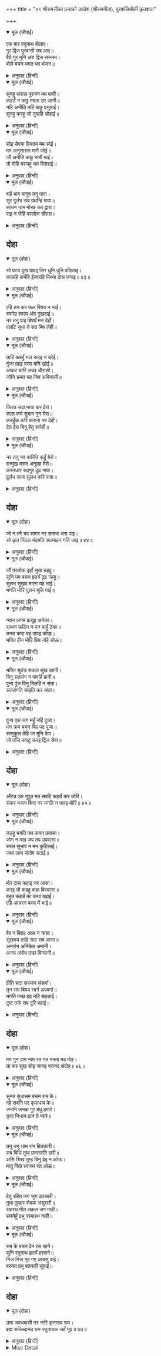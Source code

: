 +++
title = "०९ श्रीरामजीका प्रजाको उपदेश (श्रीरामगीता), पुरवासियोंकी कृतज्ञता"

+++


<details open><summary>मूल (चौपाई)</summary>

एक बार रघुनाथ बोलाए।  
गुर द्विज पुरबासी सब आए॥  
बैठे गुर मुनि अरु द्विज सज्जन।  
बोले बचन भगत भव भंजन॥
</details>

<details><summary>अनुवाद (हिन्दी)</summary>

एक बार श्रीरघुनाथजीके बुलाये हुए गुरु वसिष्ठजी, ब्राह्मण और अन्य सब नगरनिवासी सभामें आये। जब गुरु, मुनि, ब्राह्मण तथा अन्य सब सज्जन यथायोग्य बैठ गये, तब भक्तोंके जन्म-मरणको मिटानेवाले श्रीरामजी वचन बोले—॥ १॥
</details>

<details open><summary>मूल (चौपाई)</summary>

सुनहु सकल पुरजन मम बानी।  
कहउँ न कछु ममता उर आनी॥  
नहिं अनीति नहिं कछु प्रभुताई।  
सुनहु करहु जो तुम्हहि सोहाई॥
</details>

<details><summary>अनुवाद (हिन्दी)</summary>

हे समस्त नगरनिवासियो! मेरी बात सुनिये। यह बात मैं हृदयमें कुछ ममता लाकर नहीं कहता हूँ। न अनीतिकी बात कहता हूँ और न इसमें कुछ प्रभुता ही है। इसलिये (संकोच और भय छोड़कर, ध्यान देकर) मेरी बातोंको सुन लो और (फिर) यदि तुम्हें अच्छी लगे, तो उसके अनुसार करो!॥ २॥
</details>

<details open><summary>मूल (चौपाई)</summary>

सोइ सेवक प्रियतम मम सोई।  
मम अनुसासन मानै जोई॥  
जौं अनीति कछु भाषौं भाई।  
तौ मोहि बरजहु भय बिसराई॥
</details>

<details><summary>अनुवाद (हिन्दी)</summary>

वही मेरा सेवक है और वही प्रियतम है, जो मेरी आज्ञा माने। हे भाई! यदि मैं कुछ अनीतिकी बात कहूँ तो भय भुलाकर (बेखटके) मुझे रोक देना॥ ३॥
</details>

<details open><summary>मूल (चौपाई)</summary>

बड़ें भाग मानुष तनु पावा।  
सुर दुर्लभ सब ग्रंथन्हि गावा॥  
साधन धाम मोच्छ कर द्वारा।  
पाइ न जेहिं परलोक सँवारा॥
</details>

<details><summary>अनुवाद (हिन्दी)</summary>

बड़े भाग्यसे यह मनुष्यशरीर मिला है। सब ग्रन्थोंने यही कहा है कि यह शरीर देवताओंको भी दुर्लभ है (कठिनतासे मिलता है)। यह साधनका धाम और मोक्षका दरवाजा है। इसे पाकर भी जिसने परलोक न बना लिया,॥ ४॥
</details>

## दोहा


<details open><summary>मूल (दोहा)</summary>

सो परत्र दुख पावइ सिर धुनि धुनि पछिताइ।  
कालहि कर्महि ईस्वरहि मिथ्या दोस लगाइ॥ ४३॥
</details>

<details><summary>अनुवाद (हिन्दी)</summary>

वह परलोकमें दुःख पाता है, सिर पीट-पीटकर पछताता है तथा (अपना दोष न समझकर) कालपर, कर्मपर और ईश्वरपर मिथ्या दोष लगाता है॥ ४३॥
</details>

<details open><summary>मूल (चौपाई)</summary>

एहि तन कर फल बिषय न भाई।  
स्वर्गउ स्वल्प अंत दुखदाई॥  
नर तनु पाइ बिषयँ मन देहीं।  
पलटि सुधा ते सठ बिष लेहीं॥
</details>

<details><summary>अनुवाद (हिन्दी)</summary>

हे भाई! इस शरीरके प्राप्त होनेका फल विषयभोग नहीं है। (इस जगत् के भोगोंकी तो बात ही क्या) स्वर्गका भोग भी बहुत थोड़ा है और अन्तमें दुःख देनेवाला है। अतः जो लोग मनुष्यशरीर पाकर विषयोंमें मन लगा देते हैं, वे मूर्ख अमृतको बदलकर विष ले लेते हैं॥ १॥
</details>

<details open><summary>मूल (चौपाई)</summary>

ताहि कबहुँ भल कहइ न कोई।  
गुंजा ग्रहइ परस मनि खोई॥  
आकर चारि लच्छ चौरासी।  
जोनि भ्रमत यह जिव अबिनासी॥
</details>

<details><summary>अनुवाद (हिन्दी)</summary>

जो पारसमणिको खोकर बदलेमें घुँघची ले लेता है, उसको कभी कोई भला (बुद्धिमान्) नहीं कहता। यह अविनाशी जीव (अण्डज, स्वेदज, जरायुज और उद्भिज्ज) चार खानों और चौरासी लाख योनियोंमें चक्कर लगाता रहता है॥ २॥
</details>

<details open><summary>मूल (चौपाई)</summary>

फिरत सदा माया कर प्रेरा।  
काल कर्म सुभाव गुन घेरा॥  
कबहुँक करि करुना नर देही।  
देत ईस बिनु हेतु सनेही॥
</details>

<details><summary>अनुवाद (हिन्दी)</summary>

मायाकी प्रेरणासे काल, कर्म, स्वभाव और गुणसे घिरा हुआ (इनके वशमें हुआ) यह सदा भटकता रहता है। बिना ही कारण स्नेह करनेवाले ईश्वर कभी विरले ही दया करके इसे मनुष्यका शरीर देते हैं॥ ३॥
</details>

<details open><summary>मूल (चौपाई)</summary>

नर तनु भव बारिधि कहुँ बेरो।  
सन्मुख मरुत अनुग्रह मेरो॥  
करनधार सदगुर दृढ़ नावा।  
दुर्लभ साज सुलभ करि पावा॥
</details>

<details><summary>अनुवाद (हिन्दी)</summary>

यह मनुष्यका शरीर भवसागर (से तारने) के लिये बेड़ा (जहाज) है। मेरी कृपा ही अनुकूल वायु है। सद्‍गुरु इस मजबूत जहाजके कर्णधार (खेनेवाले) हैं। इस प्रकार दुर्लभ (कठिनतासे मिलनेवाले) साधन सुलभ होकर (भगवत् कृपासे सहज ही) उसे प्राप्त हो गये हैं,॥ ४॥
</details>

## दोहा


<details open><summary>मूल (दोहा)</summary>

जो न तरै भव सागर नर समाज अस पाइ।  
सो कृत निंदक मंदमति आत्माहन गति जाइ॥ ४४॥
</details>

<details><summary>अनुवाद (हिन्दी)</summary>

जो मनुष्य ऐसे साधन पाकर भी भवसागरसे न तरे, वह कृतघ्न और मन्द-बुद्धि है और आत्महत्या करनेवालेकी गतिको प्राप्त होता है॥ ४४॥
</details>

<details open><summary>मूल (चौपाई)</summary>

जौं परलोक इहाँ सुख चहहू।  
सुनि मम बचन हृदयँ दृढ़ गहहू॥  
सुलभ सुखद मारग यह भाई।  
भगति मोरि पुरान श्रुति गाई॥
</details>

<details><summary>अनुवाद (हिन्दी)</summary>

यदि परलोकमें और यहाँ दोनों जगह सुख चाहते हो, तो मेरे वचन सुनकर उन्हें हृदयमें दृढ़तासे पकड़ रखो। हे भाई! यह मेरी भक्तिका मार्ग सुलभ और सुखदायक है, पुराणों और वेदोंने इसे गाया है॥ १॥
</details>

<details open><summary>मूल (चौपाई)</summary>

ग्यान अगम प्रत्यूह अनेका।  
साधन कठिन न मन कहुँ टेका॥  
करत कष्ट बहु पावइ कोऊ।  
भक्ति हीन मोहि प्रिय नहिं सोऊ॥
</details>

<details><summary>अनुवाद (हिन्दी)</summary>

ज्ञान अगम (दुर्गम) है, (और) उसकी प्राप्तिमें अनेकों विघ्न हैं। उसका साधन कठिन है और उसमें मनके लिये कोई आधार नहीं है। बहुत कष्ट करनेपर कोई उसे पा भी लेता है, तो वह भी भक्तिरहित होनेसे मुझको प्रिय नहीं होता॥ २॥
</details>

<details open><summary>मूल (चौपाई)</summary>

भक्ति सुतंत्र सकल सुख खानी।  
बिनु सतसंग न पावहिं प्रानी॥  
पुन्य पुंज बिनु मिलहिं न संता।  
सतसंगति संसृति कर अंता॥
</details>

<details><summary>अनुवाद (हिन्दी)</summary>

भक्ति स्वतन्त्र है और सब सुखोंकी खान है। परन्तु सत्संग (संतोंके संग) के बिना प्राणी इसे नहीं पा सकते। और पुण्यसमूहके बिना संत नहीं मिलते। सत्संगति ही संसृति (जन्म-मरणके चक्र)का अन्त करती है॥ ३॥
</details>

<details open><summary>मूल (चौपाई)</summary>

पुन्य एक जग महुँ नहिं दूजा।  
मन क्रम बचन बिप्र पद पूजा॥  
सानुकूल तेहि पर मुनि देवा।  
जो तजि कपटु करइ द्विज सेवा॥
</details>

<details><summary>अनुवाद (हिन्दी)</summary>

जगत् में पुण्य एक ही है, (उसके समान) दूसरा नहीं। वह है—मन, कर्म और वचनसे ब्राह्मणोंके चरणोंकी पूजा करना। जो कपटका त्याग करके ब्राह्मणोंकी सेवा करता है, उसपर मुनि और देवता प्रसन्न रहते हैं॥ ४॥
</details>

## दोहा


<details open><summary>मूल (दोहा)</summary>

औरउ एक गुपुत मत सबहि कहउँ कर जोरि।  
संकर भजन बिना नर भगति न पावइ मोरि॥ ४५॥
</details>

<details><summary>अनुवाद (हिन्दी)</summary>

और भी एक गुप्त मत है, मैं उसे सबसे हाथ जोड़कर कहता हूँ कि शङ्करजीके भजन बिना मनुष्य मेरी भक्ति नहीं पाता॥ ४५॥
</details>

<details open><summary>मूल (चौपाई)</summary>

कहहु भगति पथ कवन प्रयासा।  
जोग न मख जप तप उपवासा॥  
सरल सुभाव न मन कुटिलाई।  
जथा लाभ संतोष सदाई॥
</details>

<details><summary>अनुवाद (हिन्दी)</summary>

कहो तो, भक्तिमार्गमें कौन-सा परिश्रम है? इसमें न योगकी आवश्यकता है, न यज्ञ, जप, तप और उपवासकी! (यहाँ इतना ही आवश्यक है कि) सरल स्वभाव हो, मनमें कुटिलता न हो और जो कुछ मिले उसीमें सदा सन्तोष रखे॥ १॥
</details>

<details open><summary>मूल (चौपाई)</summary>

मोर दास कहाइ नर आसा।  
करइ तौ कहहु कहा बिस्वासा॥  
बहुत कहउँ का कथा बढ़ाई।  
एहि आचरन बस्य मैं भाई॥
</details>

<details><summary>अनुवाद (हिन्दी)</summary>

मेरा दास कहलाकर यदि कोई मनुष्योंकी आशा करता है, तो तुम्हीं कहो, उसका क्या विश्वास है? (अर्थात् उसकी मुझपर आस्था बहुत ही निर्बल है।) बहुत बात बढ़ाकर क्या कहूँ? हे भाइयो! मैं तो इसी आचरणके वशमें हूँ॥ २॥
</details>

<details open><summary>मूल (चौपाई)</summary>

बैर न बिग्रह आस न त्रासा।  
सुखमय ताहि सदा सब आसा॥  
अनारंभ अनिकेत अमानी।  
अनघ अरोष दच्छ बिग्यानी॥
</details>

<details><summary>अनुवाद (हिन्दी)</summary>

न किसीसे वैर करे, न लड़ाई-झगड़ा करे, न आशा रखे, न भय ही करे। उसके लिये सभी दिशाएँ सदा सुखमयी हैं। जो कोई भी आरम्भ (फलकी इच्छासे कर्म) नहीं करता, जिसका कोई अपना घर नहीं है (जिसकी घरमें ममता नहीं है), जो मानहीन, पापहीन और क्रोधहीन है, जो (भक्ति करनेमें) निपुण और विज्ञानवान् है॥ ३॥
</details>

<details open><summary>मूल (चौपाई)</summary>

प्रीति सदा सज्जन संसर्गा।  
तृन सम बिषय स्वर्ग अपबर्गा॥  
भगति पच्छ हठ नहिं सठताई।  
दुष्ट तर्क सब दूरि बहाई॥
</details>

<details><summary>अनुवाद (हिन्दी)</summary>

संतजनोंके संसर्ग (सत्संग) से जिसे सदा प्रेम है, जिसके मनमें सब विषय यहाँतक कि स्वर्ग और मुक्तितक (भक्तिके सामने) तृणके समान हैं, जो भक्तिके पक्षमें हठ करता है, पर (दूसरेके मतका खण्डन करनेकी) मूर्खता नहीं करता तथा जिसने सब कुतर्कोंको दूर बहा दिया है,॥ ४॥
</details>

## दोहा


<details open><summary>मूल (दोहा)</summary>

मम गुन ग्राम नाम रत गत ममता मद मोह।  
ता कर सुख सोइ जानइ परानंद संदोह॥ ४६॥
</details>

<details><summary>अनुवाद (हिन्दी)</summary>

जो मेरे गुणसमूहोंके और मेरे नामके परायण है, एवं ममता, मद और मोहसे रहित है, उसका सुख वही जानता है, जो (परमात्मारूप) परमानन्दराशिको प्राप्त है॥ ४६॥
</details>

<details open><summary>मूल (चौपाई)</summary>

सुनत सुधासम बचन राम के।  
गहे सबनि पद कृपाधाम के॥  
जननि जनक गुर बंधु हमारे।  
कृपा निधान प्रान ते प्यारे॥
</details>

<details><summary>अनुवाद (हिन्दी)</summary>

श्रीरामचन्द्रजीके अमृतके समान वचन सुनकर सबने कृपाधामके चरण पकड़ लिये (और  कहा—) हे कृपानिधान! आप हमारे माता, पिता, गुरु, भाई सब कुछ हैं और प्राणोंसे भी अधिक प्रिय हैं॥ १॥
</details>

<details open><summary>मूल (चौपाई)</summary>

तनु धनु धाम राम हितकारी।  
सब बिधि तुम्ह प्रनतारति हारी॥  
असि सिख तुम्ह बिनु देइ न कोऊ।  
मातु पिता स्वारथ रत ओऊ॥
</details>

<details><summary>अनुवाद (हिन्दी)</summary>

और हे शरणागतके दुःख हरनेवाले रामजी! आप ही हमारे शरीर, धन, घर-द्वार और सभी प्रकारसे हित करनेवाले हैं। ऐसी शिक्षा आपके अतिरिक्त कोई नहीं दे सकता। माता-पिता (हितैषी हैं और शिक्षा भी देते हैं) परन्तु वे भी स्वार्थपरायण हैं (इसलिये ऐसी परम हितकारी शिक्षा नहीं देते)॥ २॥
</details>

<details open><summary>मूल (चौपाई)</summary>

हेतु रहित जग जुग उपकारी।  
तुम्ह तुम्हार सेवक असुरारी॥  
स्वारथ मीत सकल जग माहीं।  
सपनेहुँ प्रभु परमारथ नाहीं॥
</details>

<details><summary>अनुवाद (हिन्दी)</summary>

हे असुरोंके शत्रु! जगत् में बिना हेतुके (निःस्वार्थ) उपकार करनेवाले तो दो ही हैं—एक आप, दूसरे आपके सेवक। जगत् में (शेष) सभी स्वार्थके मित्र हैं। हे प्रभो! उनमें स्वप्नमें भी परमार्थका भाव नहीं है॥ ३॥
</details>

<details open><summary>मूल (चौपाई)</summary>

सब के बचन प्रेम रस साने।  
सुनि रघुनाथ हृदयँ हरषाने॥  
निज निज गृह गए आयसु पाई।  
बरनत प्रभु बतकही सुहाई॥
</details>

<details><summary>अनुवाद (हिन्दी)</summary>

सबके प्रेमरसमें सने हुए वचन सुनकर श्रीरघुनाथजी हृदयमें हर्षित हुए। फिर आज्ञा पाकर सब प्रभुकी सुन्दर बातचीतका वर्णन करते हुए अपने-अपने घर गये॥ ४॥
</details>

## दोहा


<details open><summary>मूल (दोहा)</summary>

उमा अवधबासी नर नारि कृतारथ रूप।  
ब्रह्म सच्चिदानंद घन रघुनायक जहँ भूप॥ ४७॥
</details>

<details><summary>अनुवाद (हिन्दी)</summary>

(शिवजी कहते हैं—) हे उमा! अयोध्यामें रहनेवाले पुरुष और स्त्री सभी कृतार्थस्वरूप हैं; जहाँ स्वयं सच्चिदानन्दघन ब्रह्म श्रीरघुनाथजी राजा हैं॥ ४७॥
</details>

<details><summary>Misc Detail</summary>


</details>
